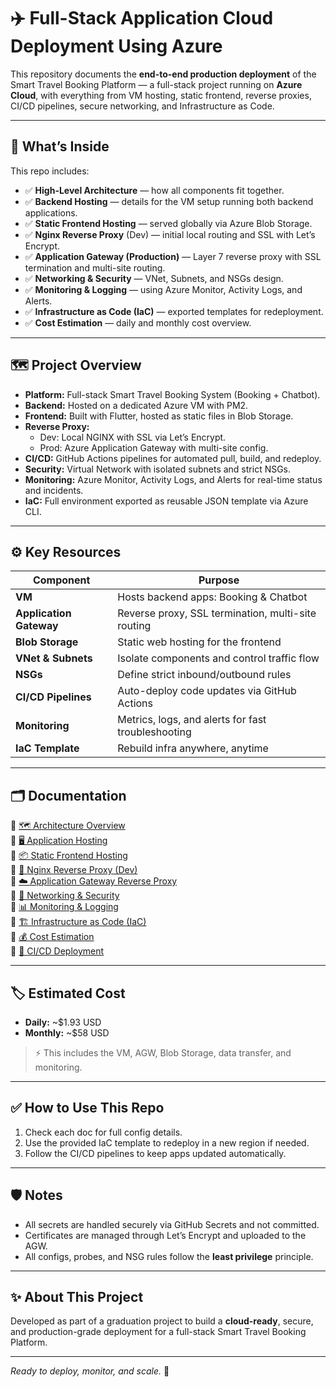 # ✈️ Full-Stack Application Cloud Deployment Using Azure

This repository documents the **end-to-end production deployment** of the Smart Travel Booking Platform — a full-stack project running on **Azure Cloud**, with everything from VM hosting, static frontend, reverse proxies, CI/CD pipelines, secure networking, and Infrastructure as Code.

---

## 📌 What’s Inside

This repo includes:
- ✅ **High-Level Architecture** — how all components fit together.
- ✅ **Backend Hosting** — details for the VM setup running both backend applications.
- ✅ **Static Frontend Hosting** — served globally via Azure Blob Storage.
- ✅ **Nginx Reverse Proxy** (Dev) — initial local routing and SSL with Let’s Encrypt.
- ✅ **Application Gateway (Production)** — Layer 7 reverse proxy with SSL termination and multi-site routing.
- ✅ **Networking & Security** — VNet, Subnets, and NSGs design.
- ✅ **Monitoring & Logging** — using Azure Monitor, Activity Logs, and Alerts.
- ✅ **Infrastructure as Code (IaC)** — exported templates for redeployment.
- ✅ **Cost Estimation** — daily and monthly cost overview.

---

## 🗺️ **Project Overview**

- **Platform:** Full-stack Smart Travel Booking System (Booking + Chatbot).
- **Backend:** Hosted on a dedicated Azure VM with PM2.
- **Frontend:** Built with Flutter, hosted as static files in Blob Storage.
- **Reverse Proxy:**  
  - Dev: Local NGINX with SSL via Let’s Encrypt.  
  - Prod: Azure Application Gateway with multi-site config.
- **CI/CD:** GitHub Actions pipelines for automated pull, build, and redeploy.
- **Security:** Virtual Network with isolated subnets and strict NSGs.
- **Monitoring:** Azure Monitor, Activity Logs, and Alerts for real-time status and incidents.
- **IaC:** Full environment exported as reusable JSON template via Azure CLI.

---

## ⚙️ **Key Resources**

| Component          | Purpose                                               |
|--------------------|-------------------------------------------------------|
| **VM**             | Hosts backend apps: Booking & Chatbot                 |
| **Application Gateway** | Reverse proxy, SSL termination, multi-site routing |
| **Blob Storage**   | Static web hosting for the frontend                   |
| **VNet & Subnets** | Isolate components and control traffic flow           |
| **NSGs**           | Define strict inbound/outbound rules                  |
| **CI/CD Pipelines**| Auto-deploy code updates via GitHub Actions           |
| **Monitoring**     | Metrics, logs, and alerts for fast troubleshooting    |
| **IaC Template**   | Rebuild infra anywhere, anytime                       |

---

## 🗂️ **Documentation**

🔗 [🗺️ Architecture Overview](./docs/ARCHITECTURE.md)  
🔗 [🖥️ Application Hosting](./docs/Application-Hosting.md)  
🔗 [📦 Static Frontend Hosting](./docs/Static-Frontend-Hosting.md)  
🔗 [🔄 Nginx Reverse Proxy (Dev)](./docs/Nginx-Reverse-Proxy.md)  
🔗 [☁️ Application Gateway Reverse Proxy](./docs/Application-Gateway.md)  
🔗 [🔐 Networking & Security](./docs/Network-Security.md)  
🔗 [📊 Monitoring & Logging](./docs/Monitoring-Logging.md)  
🔗 [🏗️ Infrastructure as Code (IaC)](./docs/Infrastructure-as-Code.md)  
🔗 [💰 Cost Estimation](./docs/Cost-Estimation.md)  
🔗 [🚀 CI/CD Deployment](./docs/CI-CD-Deployment.md)

---

## 🏷️ **Estimated Cost**

- **Daily:** ~$1.93 USD
- **Monthly:** ~$58 USD

> ⚡ This includes the VM, AGW, Blob Storage, data transfer, and monitoring.

---

## ✅ **How to Use This Repo**

1. Check each doc for full config details.
2. Use the provided IaC template to redeploy in a new region if needed.
3. Follow the CI/CD pipelines to keep apps updated automatically.

---

## 🛡️ **Notes**

- All secrets are handled securely via GitHub Secrets and not committed.
- Certificates are managed through Let’s Encrypt and uploaded to the AGW.
- All configs, probes, and NSG rules follow the **least privilege** principle.

---

## ✨ **About This Project**

Developed as part of a graduation project to build a **cloud-ready**, secure, and production-grade deployment for a full-stack Smart Travel Booking Platform.

---

_Ready to deploy, monitor, and scale._ 🚀
